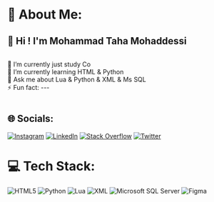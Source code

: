 # 💫 About Me:
<h2>👋 Hi ! I'm Mohammad Taha Mohaddessi</h2>
<div style="display:flex; gap:5px; flex-wrap:wrap;">
  <p>
    🔭 I’m currently just study Co<br>
    🌱 I’m currently learning HTML & Python<br>
    💬 Ask me about Lua & Python & XML & Ms SQL<br>
    ⚡️ Fun fact: ---<br>
  </p>
</div>

## 🌐 Socials:
[![Instagram](https://img.shields.io/badge/Instagram-%23E4405F.svg?logo=Instagram&logoColor=white)](https://instagram.com/alipalvane)
[![LinkedIn](https://img.shields.io/badge/LinkedIn-%230077B5.svg?logo=linkedin&logoColor=white)](https://linkedin.com/in/alipalvane)
[![Stack Overflow](https://img.shields.io/badge/-Stackoverflow-FE7A16?logo=stack-overflow&logoColor=white)](https://stackoverflow.com/users/alipalvane)
[![Twitter](https://img.shields.io/badge/Twitter-%231DA1F2.svg?logo=Twitter&logoColor=white)](https://twitter.com/alipalvane)

# 💻 Tech Stack:
![HTML5](https://img.shields.io/badge/html5-%23E34F26.svg?style=flat&logo=html5&logoColor=white)
![Python](https://img.shields.io/badge/python-%2314354C.svg?style=flat&logo=python&logoColor=white)
![Lua](https://img.shields.io/badge/lua-%230075a8.svg?style=flat&logo=lua&logoColor=white)
![XML](https://img.shields.io/badge/XML-%23FF6600.svg?style=flat&logo=xml&logoColor=white)
![Microsoft SQL Server](https://img.shields.io/badge/Microsoft_SQL_Server-%23CC2927.svg?style=flat&logo=microsoft-sql-server&logoColor=white)
![Figma](https://img.shields.io/badge/figma-%23F24E1E.svg?style=flat&logo=figma&logoColor=white)
